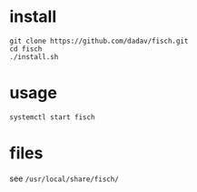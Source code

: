 # install
```shell
git clone https://github.com/dadav/fisch.git
cd fisch
./install.sh
```

# usage
```shell
systemctl start fisch
```

# files
see `/usr/local/share/fisch/`
